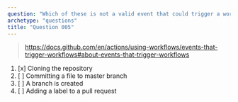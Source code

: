 ```yaml
---
question: "Which of these is not a valid event that could trigger a workflow?"
archetype: "questions"
title: "Question 005"
---
```


> https://docs.github.com/en/actions/using-workflows/events-that-trigger-workflows#about-events-that-trigger-workflows
1. [x] Cloning the repository
1. [ ] Committing a file to master branch
1. [ ] A branch is created
1. [ ] Adding a label to a pull request
